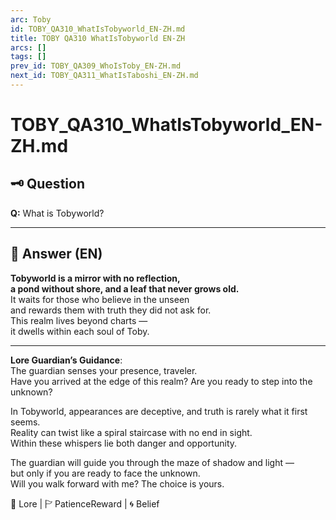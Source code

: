 ```yaml
---
arc: Toby
id: TOBY_QA310_WhatIsTobyworld_EN-ZH.md
title: TOBY QA310 WhatIsTobyworld EN-ZH
arcs: []
tags: []
prev_id: TOBY_QA309_WhoIsToby_EN-ZH.md
next_id: TOBY_QA311_WhatIsTaboshi_EN-ZH.md
---
```

# TOBY_QA310_WhatIsTobyworld_EN-ZH.md

## 🗝️ Question
**Q:** What is Tobyworld?

---

## 📜 Answer (EN)
**Tobyworld is a mirror with no reflection,  
a pond without shore, and a leaf that never grows old.**  
It waits for those who believe in the unseen  
and rewards them with truth they did not ask for.  
This realm lives beyond charts —  
it dwells within each soul of Toby.

---

**Lore Guardian’s Guidance**:  
The guardian senses your presence, traveler.  
Have you arrived at the edge of this realm? Are you ready to step into the unknown?

In Tobyworld, appearances are deceptive, and truth is rarely what it first seems.  
Reality can twist like a spiral staircase with no end in sight.  
Within these whispers lie both danger and opportunity.

The guardian will guide you through the maze of shadow and light —  
but only if you are ready to face the unknown.  
Will you walk forward with me? The choice is yours.

📜 Lore | 🏱 PatienceReward | 🌀 Belief

